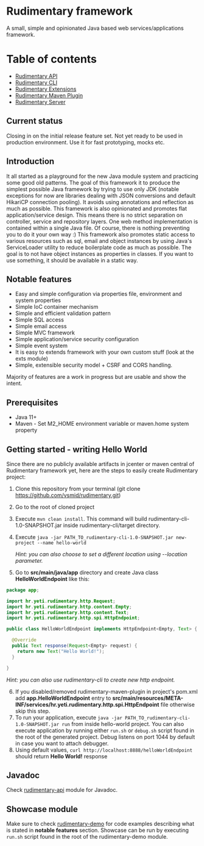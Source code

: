 # Rudimentary framework

A small, simple and opinionated Java based web services/applications framework. 

# Table of contents
* [Rudimentary API](rudimentary-api/README.md)
* [Rudimentary CLI](rudimentary-cli/README.md)
* [Rudimentary Extensions](rudimentary-exts/README.md)
* [Rudimentary Maven Plugin](rudimentary-maven-plugin/README.md)
* [Rudimentary Server](rudimentary-server/README.md)

## Current status

Closing in on the initial release feature set. Not yet ready to be used in production environment. Use it for fast prototyping, mocks etc.

## Introduction

It all started as a playground for the new Java module system and practicing some good old patterns.
The goal of this framework it to produce the simplest possible Java framework by trying to use only JDK (notable exceptions for now are libraries dealing with JSON conversions and default HikariCP connection pooling). It avoids using annotations and reflection as much as possible.
This framework is also opinionated and promotes flat application/service design. This means there is no strict separation on controller, service and repository layers. One web method implementation is contained within a single Java file. Of course, there is nothing preventing you to do it your own way :)
This framework also promotes static access to various resources such as sql, email and object instances by using Java's ServiceLoader utility to reduce boilerplate code as much as possible. The goal is to not have object instances as properties in classes. If you want to use something, it should be available in a static way.

## Notable features

* Easy and simple configuration via properties file, environment and system properties
* Simple IoC container mechanism
* Simple and efficient validation pattern
* Simple SQL access
* Simple email access
* Simple MVC framework
* Simple application/service security configuration
* Simple event system
* It is easy to extends framework with your own custom stuff (look at the exts module)
* Simple, extensible security model + CSRF and CORS handling.

Majority of features are a work in progress but are usable and show the intent.

## Prerequisites

* Java 11+
* Maven - Set M2_HOME environment variable or maven.home system property

## Getting started - writing Hello World

Since there are no publicly available artifacts in jcenter or maven central of Rudimentary framework yet, here are the steps to easily create Rudimentary project:

1. Clone this repository from your terminal (git clone https://github.com/vsmid/rudimentary.git)
2. Go to the root of cloned project
3. Execute `mvn clean install`. This command will build rudimentary-cli-1.0-SNAPSHOT.jar inside rudimentary-cli/target directory.
4. Execute `java -jar PATH_TO_rudimentary-cli-1.0-SNAPSHOT.jar new-project --name hello-world`
  
    *Hint: you can also choose to set a different location using --location parameter.*

5. Go to **src/main/java/app** directory and create Java class **HelloWorldEndpoint** like this:

```java
package app;

import hr.yeti.rudimentary.http.Request;
import hr.yeti.rudimentary.http.content.Empty;
import hr.yeti.rudimentary.http.content.Text;
import hr.yeti.rudimentary.http.spi.HttpEndpoint;

public class HelloWorldEndpoint implements HttpEndpoint<Empty, Text> {

  @Override
  public Text response(Request<Empty> request) {
    return new Text("Hello World!");
  }

}
```
  *Hint: you can also use rudimentary-cli to create new http endpoint.*

6. If you disabled/removed rudimentary-maven-plugin in project's pom.xml add **app.HelloWorldEndpoint** entry to **src/main/resources/META-INF/services/hr.yeti.rudimentary.http.spi.HttpEndpoint** file otherwise skip this step.
7. To run your application, execute `java -jar PATH_TO_rudimentary-cli-1.0-SNAPSHOT.jar run` from inside hello-world project.
You can also execute application by running either `run.sh` or `debug.sh` script found in the root of the generated project. Debug listens on port 1044 by default in case you want to attach debugger.
8. Using default values, `curl http://localhost:8888/helloWorldEndpoint` should return **Hello World!** response

## Javadoc

Check [rudimentary-api](./rudimentary-api) module for Javadoc.

## Showcase module

Make sure to check [rudimentary-demo](./rudimentary-demo/src/main/java/hr/yeti/rudimentary/demo/endpoint) for code examples describing what is stated in **notable features** section.
Showcase can be run by executing `run.sh` script found in the root of the rudimentary-demo module.
